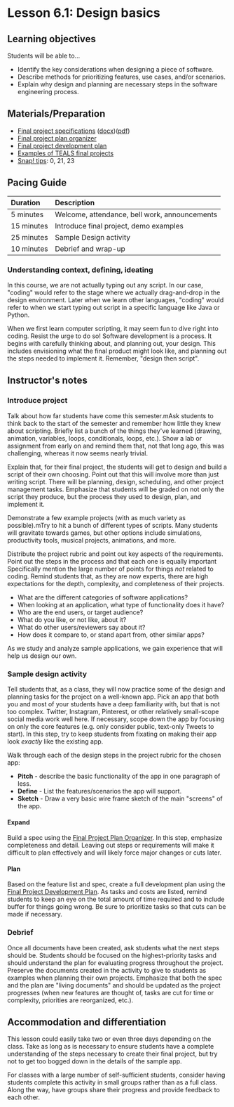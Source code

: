 # Lesson 6.1: Design basics

## Learning objectives

Students will be able to...

* Identify the key considerations when designing a piece of software.
* Describe methods for prioritizing features, use cases, and/or scenarios.
* Explain why design and planning are necessary steps in the software engineering process.

## Materials/Preparation

* [Final project specifications][] ([docx][])([pdf][])
* [Final project plan organizer][]
* [Final project development plan][]
* [Examples of TEALS final projects](https://youtu.be/aV6LFVXxd34)
* [Snap! tips][]: 0, 21, 23

## Pacing Guide

| Duration  | Description                                   |
| :--------- | :-------------------------------------- |
| 5 minutes | Welcome, attendance, bell work, announcements |
| 15 minutes | Introduce final project, demo examples |
| 25 minutes | Sample Design activity |
| 10 minutes | Debrief and wrap-up|

### Understanding context, defining, ideating

In this course, we are not actually typing out any script.  In our case, "coding" would refer to the stage where we actually drag-and-drop in the design environment. Later when we learn other languages, "coding" would refer to when we start typing out script in a specific language like Java or Python.

When we first learn computer scripting, it may seem fun to dive right into coding. Resist the urge to do so! Software development is a process. It begins with carefully thinking about, and planning out, your design. This includes envisioning what the final product might look like, and planning out the steps needed to implement it. Remember, "design then script".  

## Instructor's notes

### Introduce project

Talk about how far students have come this semester.mAsk students to think back to the start of the semester and remember how little they knew about scripting. Briefly list a bunch of the things they've learned (drawing, animation, variables, loops, conditionals, loops, etc.). Show a lab or assignment from early on and remind them that, not that long ago, this was challenging, whereas it now seems nearly trivial.

Explain that, for their final project, the students will get to design and build a script of their own choosing. Point out that this will involve more than just writing script. There will be planning, design, scheduling, and other project management tasks. Emphasize that students will be graded on not only the script they produce, but the process they used to design, plan, and implement it.

Demonstrate a few example projects (with as much variety as possible).mTry to hit a bunch of different types of scripts. Many students will gravitate towards games, but other options include simulations, productivity tools, musical projects, animations, and more.

Distribute the project rubric and point out key aspects of the requirements. Point out the steps in the process and that each one is equally important Specifically mention the large number of points for things _not_ related to coding. Remind students that, as they are now experts, there are high expectations for the depth, complexity, and completeness of their projects.

* What are the different categories of software applications?
* When looking at an application, what type of functionality does it have?
* Who are the end users, or target audience?
* What do you like, or not like, about it?
* What do other users/reviewers say about it?
* How does it compare to, or stand apart from, other similar apps?

As we study and analyze sample applications, we gain experience that will help us design our own.

### Sample design activity

Tell students that, as a class, they will now practice some of the design and planning tasks for the project on a well-known app. Pick an app that both you and most of your students have a deep familiarity with, but that is not too complex. Twitter, Instagram, Pinterest, or other relatively small-scope social media work well here. If necessary, scope down the app by focusing on only the core features (e.g. only consider public, text-only Tweets to start). In this step, try to keep students from fixating on making their app look _exactly_ like the existing app.

Walk through each of the design steps in the project rubric for the chosen app:

* **Pitch** - describe the basic functionality of the app in one paragraph of less.
* **Define** - List the features/scenarios the app will support.
* **Sketch** - Draw a very basic wire frame sketch of the main "screens" of the app.

#### Expand

Build a spec using the [Final Project Plan Organizer][]. In this step, emphasize completeness and detail. Leaving out steps or requirements will make it difficult to plan effectively and will likely force major changes or cuts later.

#### Plan

Based on the feature list and spec, create a full development plan using the [Final Project Development Plan][]. As tasks and costs are listed, remind students to keep an eye on the total amount of time required and to include buffer for things going wrong. Be sure to prioritize tasks so that cuts can be made if necessary.

### Debrief

Once all documents have been created, ask students what the next steps should be. Students should be focused on the highest-priority tasks and should understand the plan for evaluating progress throughout the project. Preserve the documents created in the activity to give to students as examples when planning their own projects. Emphasize that both the spec and the plan are "living documents" and should be updated as the project progresses (when new features are thought of, tasks are cut for time or complexity, priorities are reorganized, etc.).

## Accommodation and differentiation

This lesson could easily take two or even three days depending on the class. Take as long as is necessary to ensure students have a complete understanding of the steps necessary to create their final project, but try not to get too bogged down in the details of the sample app.

For classes with a large number of self-sufficient students, consider having students complete this activity in small groups rather than as a full class. Along the way, have groups share their progress and provide feedback to each other.

[Final Project Plan Organizer]: https://github.com/TEALSK12/introduction-to-computer-science/blob/master/Unit%206%20Word/Final%20Project%20Plan%20Organizer.docx?raw=true
[Final Project Development Plan]: https://github.com/TEALSK12/introduction-to-computer-science/blob/master/Unit%206%20Word/Final%20Project%20Development%20Plan.docx?raw=true
[Final Project Specifications]: project_6.md
[docx]: https://github.com/TEALSK12/introduction-to-computer-science/blob/master/Projects/Projects%20Word/Project%206%20Final%20Project.docx?raw=true
[pdf]: https://github.com/TEALSK12/introduction-to-computer-science/blob/master/Projects/Projects%20PDF/Project%206%20Final%20Project.pdf?raw=true
[Snap! tips]: https://github.com/TEALSK12/introduction-to-computer-science/blob/master/Snap%20Tips.docx?raw=true
